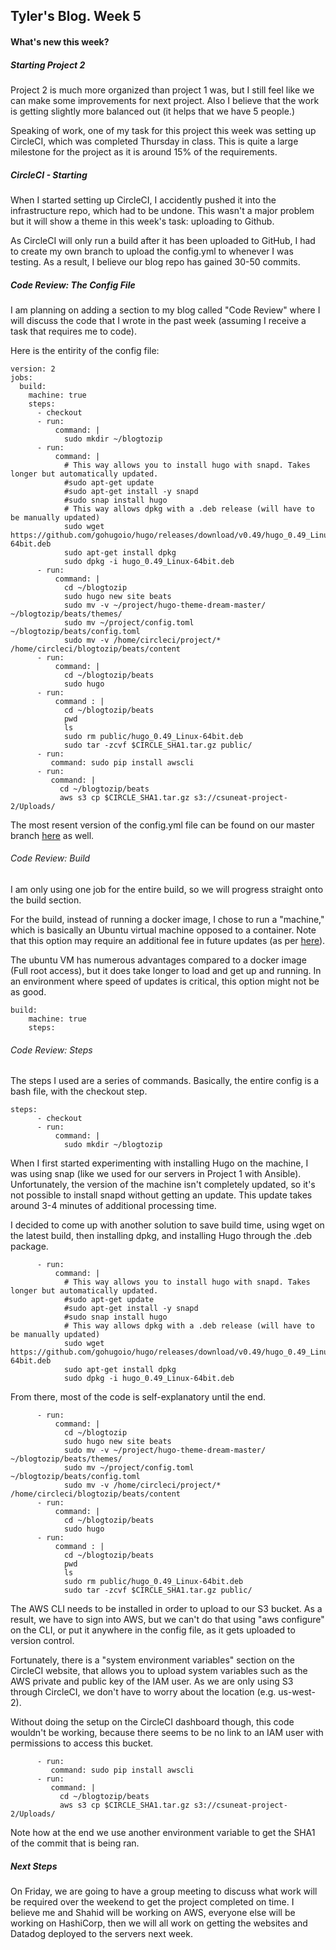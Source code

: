 ## Tyler's Blog. Week 5
#### What's new this week?

##### Starting Project 2
Project 2 is much more organized than project 1 was, but I still feel like we can make some improvements for next project. Also I believe that the work is getting slightly more balanced out (it helps that we have 5 people.)

Speaking of work, one of my task for this project this week was setting up CircleCI, which was completed Thursday in class. This is quite a large milestone for the project as it is around 15% of the requirements.


##### CircleCI - Starting
When I started setting up CircleCI, I accidently pushed it into the infrastructure repo, which had to be undone. This wasn't a major problem but it will show a theme in this week's task: uploading to Github.

As CircleCI will only run a build after it has been uploaded to GitHub, I had to create my own branch to upload the config.yml to whenever I was testing. As a result, I believe our blog repo has gained 30-50 commits.

##### Code Review: The Config File

I am planning on adding a section to my blog called "Code Review" where I will discuss the code that I wrote in the past week (assuming I receive a task that requires me to code).

Here is the entirity of the config file:
```
version: 2
jobs:
  build:
    machine: true
    steps:
      - checkout
      - run:
          command: |
            sudo mkdir ~/blogtozip    
      - run:   
          command: |
            # This way allows you to install hugo with snapd. Takes longer but automatically updated.
            #sudo apt-get update
            #sudo apt-get install -y snapd
            #sudo snap install hugo
            # This way allows dpkg with a .deb release (will have to be manually updated)
            sudo wget https://github.com/gohugoio/hugo/releases/download/v0.49/hugo_0.49_Linux-64bit.deb
            sudo apt-get install dpkg
            sudo dpkg -i hugo_0.49_Linux-64bit.deb
      - run:   
          command: |
            cd ~/blogtozip
            sudo hugo new site beats
            sudo mv -v ~/project/hugo-theme-dream-master/ ~/blogtozip/beats/themes/
            sudo mv ~/project/config.toml ~/blogtozip/beats/config.toml
            sudo mv -v /home/circleci/project/* /home/circleci/blogtozip/beats/content
      - run:   
          command: |
            cd ~/blogtozip/beats
            sudo hugo
      - run:
          command : |
            cd ~/blogtozip/beats
            pwd
            ls
            sudo rm public/hugo_0.49_Linux-64bit.deb
            sudo tar -zcvf $CIRCLE_SHA1.tar.gz public/  
      - run:
         command: sudo pip install awscli
      - run:
         command: |
           cd ~/blogtozip/beats
           aws s3 cp $CIRCLE_SHA1.tar.gz s3://csuneat-project-2/Uploads/

```
The most resent version of the config.yml file can be found on our master branch [here](https://github.com/CSUN-SeniorDesign/eat-blog/blob/master/.circleci/config.yml) as well.

###### Code Review: Build
I am only using one job for the entire build, so we will progress straight onto the build section.

For the build, instead of running a docker image, I chose to run a "machine," which is basically an Ubuntu virtual machine opposed to a container. Note that this option may require an additional fee in future updates (as per [here](https://circleci.com/docs/2.0/executor-types/)).

The ubuntu VM has numerous advantages compared to a docker image (Full root access), but it does take longer to load and get up and running. In an environment where speed of updates is critical, this option might not be as good.
```
build:
    machine: true
    steps:   
```
###### Code Review: Steps

The steps I used are a series of commands. Basically, the entire config is a bash file, with the checkout step.


```
steps:
      - checkout
      - run:
          command: |
            sudo mkdir ~/blogtozip    
```

When I first started experimenting with installing Hugo on the machine, I was using snap (like we used for our servers in Project 1 with Ansible). Unfortunately, the version of the machine isn't completely updated, so it's not possible to install snapd without getting an update. This update takes around 3-4 minutes of additional processing time.

I decided to come up with another solution to save build time, using wget on the latest build, then installing dpkg, and installing Hugo through the .deb package.

```
      - run:   
          command: |
            # This way allows you to install hugo with snapd. Takes longer but automatically updated.
            #sudo apt-get update
            #sudo apt-get install -y snapd
            #sudo snap install hugo
            # This way allows dpkg with a .deb release (will have to be manually updated)
            sudo wget https://github.com/gohugoio/hugo/releases/download/v0.49/hugo_0.49_Linux-64bit.deb
            sudo apt-get install dpkg
            sudo dpkg -i hugo_0.49_Linux-64bit.deb
```
From there, most of the code is self-explanatory until the end.
```
      - run:   
          command: |
            cd ~/blogtozip
            sudo hugo new site beats
            sudo mv -v ~/project/hugo-theme-dream-master/ ~/blogtozip/beats/themes/
            sudo mv ~/project/config.toml ~/blogtozip/beats/config.toml
            sudo mv -v /home/circleci/project/* /home/circleci/blogtozip/beats/content
      - run:   
          command: |
            cd ~/blogtozip/beats
            sudo hugo
      - run:
          command : |
            cd ~/blogtozip/beats
            pwd
            ls
            sudo rm public/hugo_0.49_Linux-64bit.deb
            sudo tar -zcvf $CIRCLE_SHA1.tar.gz public/  
```
The AWS CLI needs to be installed in order to upload to our S3 bucket. As a result, we have to sign into AWS, but we can't do that using "aws configure" on the CLI, or put it anywhere in the config file, as it gets uploaded to version control.

Fortunately, there is a "system environment variables" section on the CircleCI website, that allows you to upload system variables such as the AWS private and public key of the IAM user. As we are only using S3 through CircleCI, we don't have to worry about the location (e.g. us-west-2).

Without doing the setup on the CircleCI dashboard though, this code wouldn't be working, because there seems to be no link to an IAM user with permissions to access this bucket.
```
      - run:
         command: sudo pip install awscli
      - run:
         command: |
           cd ~/blogtozip/beats
           aws s3 cp $CIRCLE_SHA1.tar.gz s3://csuneat-project-2/Uploads/
```
Note how at the end we use another environment variable to get the SHA1 of the commit that is being ran.


##### Next Steps
On Friday, we are going to have a group meeting to discuss what work will be required over the weekend to get the project completed on time. I believe me and Shahid will be working on AWS, everyone else will be working on HashiCorp, then we will all work on getting the websites and Datadog deployed to the servers next week.
